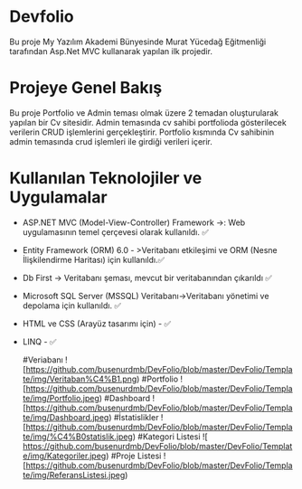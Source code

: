 #  Devfolio
Bu proje My Yazılım Akademi Bünyesinde Murat Yücedağ Eğitmenliği tarafından  Asp.Net MVC kullanarak yapılan ilk projedir.

# Projeye Genel Bakış
Bu proje Portfolio ve Admin teması olmak üzere 2 temadan oluşturularak yapılan bir Cv sitesidir.
Admin temasında cv sahibi  portfolioda gösterilecek verilerin CRUD işlemlerini gerçekleştirir.
Portfolio kısmında Cv sahibinin admin temasında crud işlemleri ile girdiği verileri içerir.


# Kullanılan Teknolojiler ve Uygulamalar
- ASP.NET MVC (Model-View-Controller) Framework ->: Web uygulamasının temel çerçevesi olarak kullanıldı. ✅
- Entity Framework (ORM) 6.0 - >Veritabanı etkileşimi ve ORM (Nesne İlişkilendirme Haritası) için kullanıldı.✅
-  Db First -> Veritabanı şeması, mevcut bir veritabanından çıkarıldı ✅
- Microsoft SQL Server (MSSQL) Veritabanı->Veritabanı yönetimi ve depolama için kullanıldı. ✅
- HTML ve CSS (Arayüz tasarımı için) - ✅
- LINQ - ✅

  #Veriabanı
   ![https://github.com/busenurdmb/DevFolio/blob/master/DevFolio/Template/img/Veritaban%C4%B1.png)
  #Portfolio
   ![https://github.com/busenurdmb/DevFolio/blob/master/DevFolio/Template/img/Portfolio.jpeg)
   #Dashboard
   ![https://github.com/busenurdmb/DevFolio/blob/master/DevFolio/Template/img/Dashboard.jpeg)
  #İstatislikler
   ![https://github.com/busenurdmb/DevFolio/blob/master/DevFolio/Template/img/%C4%B0statislik.jpeg)
   #Kategori Listesi
   ![ https://github.com/busenurdmb/DevFolio/blob/master/DevFolio/Template/img/Kategoriler.jpeg)
  #Proje Listesi
   ![https://github.com/busenurdmb/DevFolio/blob/master/DevFolio/Template/img/ReferansListesi.jpeg)
